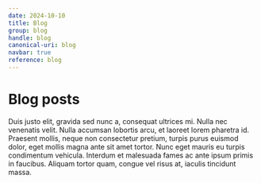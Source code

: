```yaml
---
date: 2024-10-10
title: Blog
group: blog
handle: blog
canonical-uri: blog
navbar: true
reference: blog
---
```


# Blog posts

Duis justo elit, gravida sed nunc a, consequat ultrices mi. Nulla nec venenatis velit. Nulla accumsan lobortis arcu, et laoreet lorem pharetra id. Praesent mollis, neque non consectetur pretium, turpis purus euismod dolor, eget mollis magna ante sit amet tortor. Nunc eget mauris eu turpis condimentum vehicula. Interdum et malesuada fames ac ante ipsum primis in faucibus. Aliquam tortor quam, congue vel risus at, iaculis tincidunt massa.